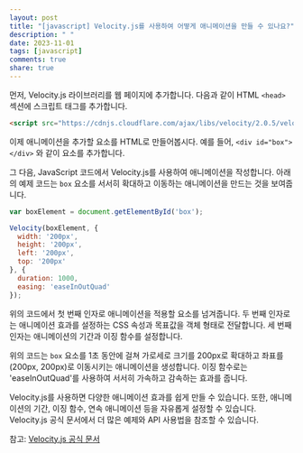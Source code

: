 ```yaml
---
layout: post
title: "[javascript] Velocity.js를 사용하여 어떻게 애니메이션을 만들 수 있나요?"
description: " "
date: 2023-11-01
tags: [javascript]
comments: true
share: true
---
```


먼저, Velocity.js 라이브러리를 웹 페이지에 추가합니다. 다음과 같이 HTML `<head>` 섹션에 스크립트 태그를 추가합니다.

```html
<script src="https://cdnjs.cloudflare.com/ajax/libs/velocity/2.0.5/velocity.min.js"></script>
```

이제 애니메이션을 추가할 요소를 HTML로 만들어봅시다. 예를 들어, `<div id="box"></div>` 와 같이 요소를 추가합니다.

그 다음, JavaScript 코드에서 Velocity.js를 사용하여 애니메이션을 작성합니다. 아래의 예제 코드는 `box` 요소를 서서히 확대하고 이동하는 애니메이션을 만드는 것을 보여줍니다.

```javascript
var boxElement = document.getElementById('box');

Velocity(boxElement, {
  width: '200px',
  height: '200px',
  left: '200px',
  top: '200px'
}, {
  duration: 1000,
  easing: 'easeInOutQuad'
});
```

위의 코드에서 첫 번째 인자로 애니메이션을 적용할 요소를 넘겨줍니다. 두 번째 인자로는 애니메이션 효과를 설정하는 CSS 속성과 목표값을 객체 형태로 전달합니다. 세 번째 인자는 애니메이션의 기간과 이징 함수를 설정합니다.

위의 코드는 `box` 요소를 1초 동안에 걸쳐 가로세로 크기를 200px로 확대하고 좌표를 (200px, 200px)로 이동시키는 애니메이션을 생성합니다. 이징 함수로는 'easeInOutQuad'를 사용하여 서서히 가속하고 감속하는 효과를 줍니다.

Velocity.js를 사용하면 다양한 애니메이션 효과를 쉽게 만들 수 있습니다. 또한, 애니메이션의 기간, 이징 함수, 연속 애니메이션 등을 자유롭게 설정할 수 있습니다. Velocity.js 공식 문서에서 더 많은 예제와 API 사용법을 참조할 수 있습니다.

참고: [Velocity.js 공식 문서](http://velocityjs.org/)
